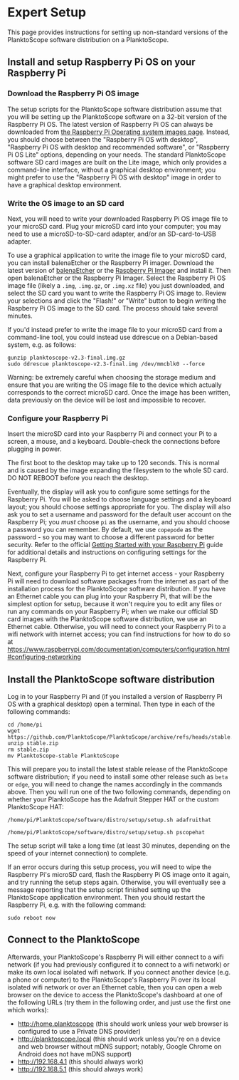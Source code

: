 # Expert Setup

This page provides instructions for setting up non-standard versions of the PlanktoScope software distribution on a PlanktoScope.

## Install and setup Raspberry Pi OS on your Raspberry Pi

### Download the Raspberry Pi OS image

The setup scripts for the PlanktoScope software distribution assume that you will be setting up the PlanktoScope software on a 32-bit version of the Raspberry Pi OS. The latest version of Raspberry Pi OS can always be downloaded from [the Raspberry Pi Operating system images page](https://www.raspberrypi.com/software/operating-systems/). Instead, you should choose between the "Raspberry Pi OS with desktop", "Raspberry Pi OS with desktop and recommended software", or "Raspberry Pi OS Lite" options, depending on your needs. The standard PlanktoScope software SD card images are built on the Lite image, which only provides a command-line interface, without a graphical desktop environment; you might prefer to use the "Raspberry Pi OS with desktop" image in order to have a graphical desktop environment.

### Write the OS image to an SD card

Next, you will need to write your downloaded Raspberry Pi OS image file to your microSD card. Plug your microSD card into your computer; you may need to use a microSD-to-SD-card adapter, and/or an SD-card-to-USB adapter.

To use a graphical application to write the image file to your microSD card, you can install balenaEtcher or the Raspberry Pi imager. Download the latest version of [balenaEtcher](https://www.balena.io/etcher/) or the [Raspberry Pi Imager](https://www.raspberrypi.com/software/) and install it. Then open balenaEtcher or the Raspberry Pi Imager. Select the Raspberry Pi OS image file (likely a `.img`, `.img.gz`, or `.img.xz` file) you just downloaded, and select the SD card you want to write the Raspberry Pi OS image to. Review your selections and click the "Flash!" or "Write" button to begin writing the Raspberry Pi OS image to the SD card. The process should take several minutes.

If you'd instead prefer to write the image file to your microSD card from a command-line tool, you could instead use ddrescue on a Debian-based system, e.g. as follows:
```
gunzip planktoscope-v2.3-final.img.gz
sudo ddrescue planktoscope-v2.3-final.img /dev/mmcblk0 --force
```
Warning: be extremely careful when choosing the storage medium and ensure that you are writing the OS image file to the device which actually corresponds to the correct microSD card. Once the image has been written, data previously on the device will be lost and impossible to recover.


### Configure your Raspberry Pi

Insert the microSD card into your Raspberry Pi and connect your Pi to a screen, a mouse, and a keyboard. Double-check the connections before plugging in power.

The first boot to the desktop may take up to 120 seconds. This is normal and is caused by the image expanding the filesystem to the whole SD card. DO NOT REBOOT before you reach the desktop.

Eventually, the display will ask you to configure some settings for the Raspberry Pi. You will be asked to choose language settings and a keyboard layout; you should choose settings appropriate for you. The display will also ask you to set a username and password for the default user account on the Raspberry Pi; you *must* choose `pi` as the username, and you should choose a password you can remember. By default, we use `copepode` as the password - so you may want to choose a different password for better security. Refer to the official [Getting Started with your Raspberry Pi](https://projects.raspberrypi.org/en/projects/raspberry-pi-getting-started/) guide for additional details and instructions on configuring settings for the Raspberry Pi.

Next, configure your Raspberry Pi to get internet access - your Raspberry Pi will need to download software packages from the internet as part of the installation process for the PlanktoScope software distribution. If you have an Ethernet cable you can plug into your Raspberry Pi, that will be the simplest option for setup, because it won't require you to edit any files or run any commands on your Raspberry Pi; when we make our official SD card images with the PlanktoScope software distribution, we use an Ethernet cable. Otherwise, you will need to connect your Raspberry Pi to a wifi network with internet access; you can find instructions for how to do so at <https://www.raspberrypi.com/documentation/computers/configuration.html#configuring-networking>

## Install the PlanktoScope software distribution

Log in to your Raspberry Pi and (if you installed a version of Raspberry Pi OS with a graphical desktop) open a terminal. Then type in each of the following commands:

```
cd /home/pi
wget https://github.com/PlanktoScope/PlanktoScope/archive/refs/heads/stable.zip
unzip stable.zip
rm stable.zip
mv PlanktoScope-stable PlanktoScope
```

This will prepare you to install the latest stable release of the PlanktoScope software distribution; if you need to install some other release such as `beta` or `edge`, you will need to change the names accordingly in the commands above. Then you will run one of the two following commands, depending on whether your PlanktoScope has the Adafruit Stepper HAT or the custom PlanktoScope HAT:

```
/home/pi/PlanktoScope/software/distro/setup/setup.sh adafruithat
```

```
/home/pi/PlanktoScope/software/distro/setup/setup.sh pscopehat
```

The setup script will take a long time (at least 30 minutes, depending on the speed of your internet connection) to complete.

If an error occurs during this setup process, you will need to wipe the Raspberry Pi's microSD card, flash the Raspberry Pi OS image onto it again, and try running the setup steps again. Otherwise, you will eventually see a message reporting that the setup script finished setting up the PlanktoScope application environment. Then you should restart the Raspberry Pi, e.g. with the following command:

```
sudo reboot now
```

## Connect to the PlanktoScope

Afterwards, your PlanktoScope's Raspberry Pi will either connect to a wifi network (if you had previously configured it to connect to a wifi network) or make its own local isolated wifi network. If you connect another device (e.g. a phone or computer) to the PlanktoScope's Raspberry Pi over its local isolated wifi network or over an Ethernet cable, then you can open a web browser on the device to access the PlanktoScope's dashboard at one of the following URLs (try them in the following order, and just use the first one which works):

- <http://home.planktoscope> (this should work unless your web browser is configured to use a Private DNS provider)
- <http://planktoscope.local> (this should work unless you're on a device and web browser without mDNS support; notably, Google Chrome on Android does not have mDNS support)
- <http://192.168.4.1> (this should always work)
- <http://192.168.5.1> (this should always work)
